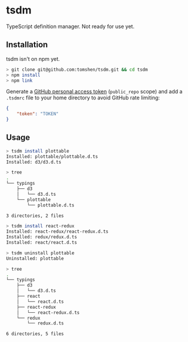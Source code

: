 # tsdm
TypeScript definition manager. Not ready for use yet.

## Installation

tsdm isn't on npm yet.

```sh
> git clone git@github.com:tomshen/tsdm.git && cd tsdm
> npm install
> npm link
```

Generate a [GitHub personal access token](https://github.com/settings/tokens) (`public_repo` scope) and add a `.tsdmrc` file to your home directory to avoid GitHub rate limiting:

```json
{
    "token": "TOKEN"
}
```

## Usage

```sh
> tsdm install plottable
Installed: plottable/plottable.d.ts
Installed: d3/d3.d.ts

> tree
.
└── typings
    ├── d3
    │   └── d3.d.ts
    └── plottable
        └── plottable.d.ts

3 directories, 2 files

> tsdm install react-redux
Installed: react-redux/react-redux.d.ts
Installed: redux/redux.d.ts
Installed: react/react.d.ts

> tsdm uninstall plottable
Uninstalled: plottable

> tree
.
└── typings
    ├── d3
    │   └── d3.d.ts
    ├── react
    │   └── react.d.ts
    ├── react-redux
    │   └── react-redux.d.ts
    └── redux
        └── redux.d.ts

6 directories, 5 files
```
